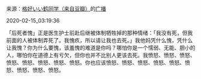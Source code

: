 来源：[格好いい鹤同学（来自豆瓣）](https://www.douban.com/people/pi3_14159265358/)的[广播](https://www.douban.com/people/pi3_14159265358/status/2811781477/)


2020-02-15_03:19:36


「后死者愧」正是医生护士前赴后继被体制牺牲掉的那种情绪：「我没有死，但我前面的人被体制弄死了。我愧疚，所以请让我也去死。」我他妈凭什么愧，凭什么让我愧？你为什么要愧，该羞愧的难道是你吗？哪怕你是一个懦弱、无能、胆小的人，哪怕你在道德上有亏欠，但你也并不比别人更该去死。我愤怒、愤怒、愤怒、愤怒、愤怒、愤怒、愤怒、愤怒。你也应该愤怒、愤怒、愤怒、愤怒、愤怒、愤怒、愤怒、愤怒、愤怒。

